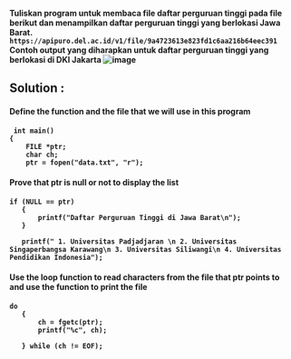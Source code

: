 <strong>Tuliskan program untuk membaca file daftar perguruan tinggi pada file berikut dan menampilkan daftar perguruan tinggi yang berlokasi Jawa Barat. <br>
 ```https://apipuro.del.ac.id/v1/file/9a4723613e823fd1c6aa216b64eec391```
<br>
Contoh output yang diharapkan untuk daftar perguruan tinggi yang berlokasi di DKI Jakarta<strong>
![image](https://github.com/suffrizz/Read-a-file/assets/128014102/adde0933-405e-4071-88e1-3c28e7389536)
 
## Solution :
 
 #### Define the function and the file that we will use in this program
```
 int main()
{
    FILE *ptr;
    char ch;
    ptr = fopen("data.txt", "r");
```
 #### Prove that ptr is null or not to display the list
 ```
if (NULL == ptr)
    {
        printf("Daftar Perguruan Tinggi di Jawa Barat\n");
    }

    printf(" 1. Universitas Padjadjaran \n 2. Universitas Singaperbangsa Karawang\n 3. Universitas Siliwangi\n 4. Universitas Pendidikan Indonesia");
 ```
 
 #### Use the loop function to read characters from the file that ptr points to and use the function to print the file
 ```
 do
    {
        ch = fgetc(ptr);
        printf("%c", ch);

    } while (ch != EOF);
```
 
 
